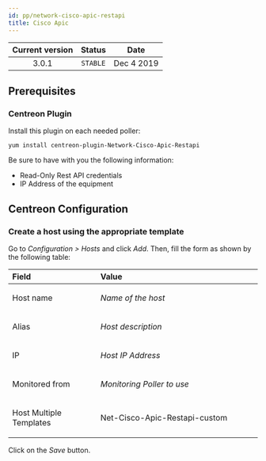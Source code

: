 ```yaml
---
id: pp/network-cisco-apic-restapi
title: Cisco Apic
---
```


| Current version | Status | Date |
| :-: | :-: | :-: |
| 3.0.1 | `STABLE` | Dec  4 2019 |

## Prerequisites
### Centreon Plugin
Install this plugin on each needed poller:

    yum install centreon-plugin-Network-Cisco-Apic-Restapi

Be sure to have with you the following information:
* Read-Only Rest API credentials
* IP Address of the equipment

## Centreon Configuration
### Create a host using the appropriate template
Go to *Configuration &gt; Hosts* and click *Add*. Then, fill the form as
shown by the following table:

<table>
<colgroup>
<col width="35%" />
<col width="64%" />
</colgroup>
<thead>
<tr class="header">
<th align="left">Field</th>
<th align="left">Value</th>
</tr>
</thead>
<tbody>
<tr class="odd">
<td align="left"><p>Host name</p></td>
<td align="left"><p><em>Name of the host</em></p></td>
</tr>
<tr class="even">
<td align="left"><p>Alias</p></td>
<td align="left"><p><em>Host description</em></p></td>
</tr>
<tr class="odd">
<td align="left"><p>IP</p></td>
<td align="left"><p><em>Host IP Address</em></p></td>
</tr>
<tr class="even">
<td align="left"><p>Monitored from</p></td>
<td align="left"><p><em>Monitoring Poller to use</em></p></td>
</tr>
<tr class="odd">
<td align="left"><p>Host Multiple Templates</p></td>
<td align="left"><p>Net-Cisco-Apic-Restapi-custom</p></td>
</tr>
</tbody>
</table>

Click on the *Save* button.

